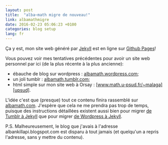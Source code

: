 ```yaml
---
layout: post
title:  "alba~math migre de nouveau!"
link: albamathmigre
date: 2016-02-23 05:06:23 +0100
categories: blog setup
lang: fr
---
```


Ça y est, mon site web généré par [Jekyll](http://jekyllrb.com) est en ligne sur [Github Pages](https://pages.github.com/)!

Vous pouvez voir mes tentatives précédentes pour avoir un site web personnel par ici (de la plus récente à la plus ancienne):

 * ébauche de blog sur wordpress : [albamath.wordpress.com][wordpress];
 * un joli tumblr : [albamath.tumblr.com][tumblr];
 * html simple sur mon site web à Orsay : [www.math.u-psud.fr/~malaga][upsud].

L'idée c'est que (presque) tout ce contenu finira rassemblé sur [albamath.com](http://albamath.com). J'espère que cela ne me prendra pas trop de temps, puisque des instructions détaillées existent aussi bien pour migrer [de Tumblr à Jekyll](http://import.jekyllrb.com/docs/tumblr/) que pour migrer [de Wordpress à Jekyll](http://import.jekyllrb.com/docs/tumblr/).

P.S. Malheureusement, le blog que j'avais à l'adresse albankillapi.blogspot.com est disparu à tout jamais (et quelqu'un a repris l'adresse, sans y mettre du contenu).

[wordpress]: https://albamath.wordpress.com
[tumblr]: https://albamath.tumblr.com
[upsud]: http://www.math.u-psud.fr/~malaga
